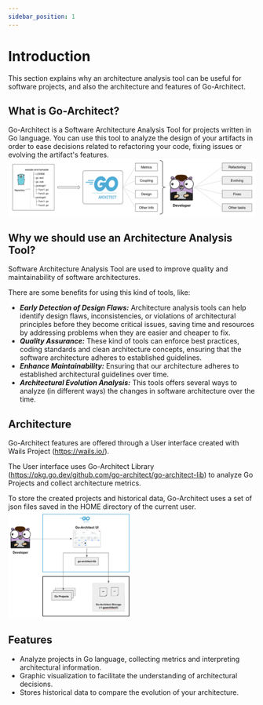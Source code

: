 ```yaml
---
sidebar_position: 1
---
```


# Introduction
This section explains why an architecture analysis tool can be useful for software projects, and also the architecture and features of Go-Architect.

## What is Go-Architect?
Go-Architect is a Software Architecture Analysis Tool for projects written in Go language. You can use this tool to analyze the design of your artifacts
in order to ease decisions related to refactoring your code, fixing issues or evolving the artifact's features.
<img src="/screenshots/intro-01.png" alt="Go-Architect First View" title="Go-Architect First View" />

## Why we should use an Architecture Analysis Tool?
Software Architecture Analysis Tool are used to improve quality and maintainability of software architectures.

There are some benefits for using this kind of tools, like:
- _**Early Detection of Design Flaws:**_ Architecture analysis tools can help identify design flaws, inconsistencies,
or violations of architectural principles before they become critical issues, saving time and resources by addressing problems
when they are easier and cheaper to fix.
- _**Quality Assurance:**_ These kind of tools can enforce best practices, coding standards and clean architecture concepts, ensuring that the software architecture adheres to established guidelines.
- _**Enhance Maintainability:**_ Ensuring that our architecture adheres to established architectural guidelines over time.
- _**Architectural Evolution Analysis:**_ This tools offers several ways to analyze (in different ways) the changes in software architecture over the time.

## Architecture
Go-Architect features are offered through a User interface created with Wails Project (https://wails.io/).

The User interface uses Go-Architect Library (https://pkg.go.dev/github.com/go-architect/go-architect-lib) to analyze Go Projects and collect architecture metrics.

To store the created projects and historical data, Go-Architect uses a set of json files saved in the HOME directory of the current user.
<img src="/screenshots/intro-02.png" alt="Go-Architect Architecture" title="Go-Architect Architecture" width="50%" />



## Features
- Analyze projects in Go language, collecting metrics and interpreting architectural information.
- Graphic visualization to facilitate the understanding of architectural decisions.
- Stores historical data to compare the evolution of your architecture.
